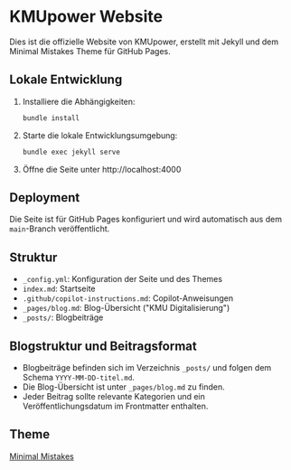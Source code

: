 # KMUpower Website

Dies ist die offizielle Website von KMUpower, erstellt mit Jekyll und dem Minimal Mistakes Theme für GitHub Pages.

## Lokale Entwicklung

1. Installiere die Abhängigkeiten:
   ```powershell
   bundle install
   ```
2. Starte die lokale Entwicklungsumgebung:
   ```powershell
   bundle exec jekyll serve
   ```
3. Öffne die Seite unter http://localhost:4000

## Deployment

Die Seite ist für GitHub Pages konfiguriert und wird automatisch aus dem `main`-Branch veröffentlicht.

## Struktur
- `_config.yml`: Konfiguration der Seite und des Themes
- `index.md`: Startseite
- `.github/copilot-instructions.md`: Copilot-Anweisungen
- `_pages/blog.md`: Blog-Übersicht ("KMU Digitalisierung")
- `_posts/`: Blogbeiträge

## Blogstruktur und Beitragsformat

- Blogbeiträge befinden sich im Verzeichnis `_posts/` und folgen dem Schema `YYYY-MM-DD-titel.md`.
- Die Blog-Übersicht ist unter `_pages/blog.md` zu finden.
- Jeder Beitrag sollte relevante Kategorien und ein Veröffentlichungsdatum im Frontmatter enthalten.

## Theme
[Minimal Mistakes](https://mmistakes.github.io/minimal-mistakes/)
